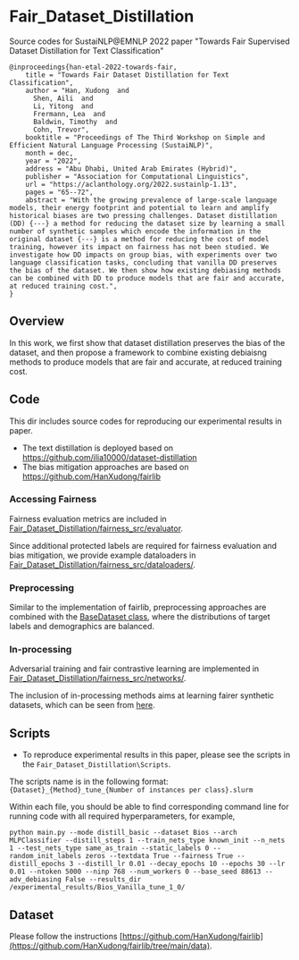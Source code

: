 # Fair_Dataset_Distillation
Source codes for SustaiNLP@EMNLP 2022 paper "Towards Fair Supervised Dataset Distillation for Text Classification"

```
@inproceedings{han-etal-2022-towards-fair,
    title = "Towards Fair Dataset Distillation for Text Classification",
    author = "Han, Xudong  and
      Shen, Aili  and
      Li, Yitong  and
      Frermann, Lea  and
      Baldwin, Timothy  and
      Cohn, Trevor",
    booktitle = "Proceedings of The Third Workshop on Simple and Efficient Natural Language Processing (SustaiNLP)",
    month = dec,
    year = "2022",
    address = "Abu Dhabi, United Arab Emirates (Hybrid)",
    publisher = "Association for Computational Linguistics",
    url = "https://aclanthology.org/2022.sustainlp-1.13",
    pages = "65--72",
    abstract = "With the growing prevalence of large-scale language models, their energy footprint and potential to learn and amplify historical biases are two pressing challenges. Dataset distillation (DD) {---} a method for reducing the dataset size by learning a small number of synthetic samples which encode the information in the original dataset {---} is a method for reducing the cost of model training, however its impact on fairness has not been studied. We investigate how DD impacts on group bias, with experiments over two language classification tasks, concluding that vanilla DD preserves the bias of the dataset. We then show how existing debiasing methods can be combined with DD to produce models that are fair and accurate, at reduced training cost.",
}

```

## Overview

In this work, we first show that dataset distillation preserves the bias of the dataset, and then propose a framework to combine existing debiaisng methods to produce models that are fair and accurate, at reduced training cost. 


## Code
This dir includes source codes for reproducing our experimental results in paper. 

- The text distillation is deployed based on https://github.com/ilia10000/dataset-distillation
- The bias mitigation approaches are based on https://github.com/HanXudong/fairlib

### Accessing Fairness 
Fairness evaluation metrics are included in [Fair_Dataset_Distillation/fairness_src/evaluator](https://github.com/HanXudong/Fair_Dataset_Distillation/tree/main/fairness_src/evaluator).

Since additional protected labels are required for fairness evaluation and bias mitigation, we provide example dataloaders in [Fair_Dataset_Distillation/fairness_src/dataloaders/](https://github.com/HanXudong/Fair_Dataset_Distillation/tree/main/fairness_src/dataloaders).

### Preprocessing

Similar to the implementation of fairlib, preprocessing approaches are combined with the [BaseDataset class](https://github.com/HanXudong/Fair_Dataset_Distillation/blob/main/datasets/utils.py), where the distributions of target labels and demographics are balanced. 

### In-processing

Adversarial training and fair contrastive learning are implemented in [Fair_Dataset_Distillation/fairness_src/networks/](https://github.com/HanXudong/Fair_Dataset_Distillation/tree/main/fairness_src/networks).

The inclusion of in-processing methods aims at learning fairer synthetic datasets, which can be seen from [here](https://github.com/HanXudong/Fair_Dataset_Distillation/blob/e6db24bde81db038872e753631c1d49963c12c73/train_distilled_image.py#L158-L178).


## Scripts

- To reproduce experimental results in this paper, please see the scripts in the `Fair_Dataset_Distillation\Scripts`. 

The scripts name is in the following format:
`{Dataset}_{Method}_tune_{Number of instances per class}.slurm`

Within each file, you should be able to find corresponding command line for running code with all required hyperparameters, for example,

```
python main.py --mode distill_basic --dataset Bios --arch MLPClassifier --distill_steps 1 --train_nets_type known_init --n_nets 1 --test_nets_type same_as_train --static_labels 0 --random_init_labels zeros --textdata True --fairness True --distill_epochs 3 --distill_lr 0.01 --decay_epochs 10 --epochs 30 --lr 0.01 --ntoken 5000 --ninp 768 --num_workers 0 --base_seed 88613 --adv_debiasing False --results_dir /experimental_results/Bios_Vanilla_tune_1_0/
```

## Dataset

Please follow the instructions [https://github.com/HanXudong/fairlib](https://github.com/HanXudong/fairlib/tree/main/data).
